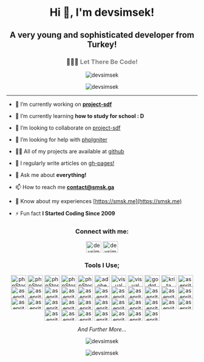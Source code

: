 <h1 align='center'>Hi 👋, I'm devsimsek!</h1>

<h2 align='center'>A very young and sophisticated developer from Turkey!</h2>

<h3 align='center'>👨🏻‍💻 <span style="color: gray; ">Let There Be Code!</span></h3>

<p align='center'><img src="https://komarev.com/ghpvc/?username=devsimsek&label=Profile%20views&color=0e75b6&style=flat" alt="devsimsek" /></p>

<p align='center'><img src="https://github-profile-trophy.vercel.app/?username=devsimsek&title=Commits,Followers,Repositories,Stars,Issues,Joined2020" alt="devsimsek"></p>

<hr>

* 🔭 I’m currently working on **[project-sdf](https://github.com/devsimsek/project-sdf)**

* 🌱 I’m currently learning **how to study for school : D**

* 👯 I’m looking to collaborate on [project-sdf](https://github.com/devsimsek/project-sdf)

* 🤝 I’m looking for help with [phpIgniter](https://devsimsek.github.io/phpIgniter)

* 👨‍💻 All of my projects are available at [github](https://github.com/devsimsek)

* 📝 I regularly write articles on [gh-pages!](https://devsimsek.github.io)

* 💬 Ask me about **everything!**

* 📫 How to reach me **contact@smsk.ga**

* 📄 Know about my experiences [https://smsk.me](https://smsk.me)

* ⚡ Fun fact **I Started Coding Since 2009**

<h3 align="center">Connect with me:</h3>
<p align="center">
<a href="https://linkedin.com/in/mtnsmsk" target="blank"><img align="center" src="https://cdn.jsdelivr.net/npm/simple-icons@3.0.1/icons/linkedin.svg" alt="devsimsek" height="30" width="40"></a>
<a href="mailto:contact@smsk.ga" target="blank"><img align="center" src="https://cdn.jsdelivr.net/npm/simple-icons@3.0.1/icons/gmail.svg" alt="devsimsek" height="30" width="40"></a>
</p>

<h3 align='center'>Tools I Use;</h3>
<p align="center">
<img align="center" src="https://cdn.jsdelivr.net/npm/simple-icons@6.6.0/icons/phpstorm.svg" alt="phpStorm" height="30" width="40">
<img align="center" src="https://cdn.jsdelivr.net/npm/simple-icons@6.6.0/icons/clion.svg" alt="phpStorm" height="30" width="40">
<img align="center" src="https://cdn.jsdelivr.net/npm/simple-icons@6.6.0/icons/rider.svg" alt="phpStorm" height="30" width="40">
<img align="center" src="https://cdn.jsdelivr.net/npm/simple-icons@6.6.0/icons/pycharm.svg" alt="phpStorm" height="30" width="40">
<img align="center" src="https://cdn.jsdelivr.net/npm/simple-icons@6.6.0/icons/intellijidea.svg" alt="phpStorm" height="30" width="40">
<img align="center" src="https://cdn.jsdelivr.net/npm/simple-icons@6.6.0/icons/adobe.svg" alt="adobe tools (photoshop, illustrator, premiere)" height="30" width="40">
<img align="center" src="https://cdn.jsdelivr.net/npm/simple-icons@6.6.0/icons/visualstudiocode.svg" alt="visual studio code" height="30" width="40">
<img align="center" src="https://cdn.jsdelivr.net/npm/simple-icons@6.6.0/icons/visualstudio.svg" alt="visual studio" height="30" width="40">
<img align="center" src="https://cdn.jsdelivr.net/npm/simple-icons@6.6.0/icons/godotengine.svg" alt="godot" height="30" width="40">
<img align="center" src="https://cdn.jsdelivr.net/npm/simple-icons@6.6.0/icons/krita.svg" alt="krita" height="30" width="40">
<img align="center" src="https://cdn.jsdelivr.net/npm/simple-icons@6.6.0/icons/aseprite.svg" alt="aseprite" height="30" width="40">
<img align="center" src="https://cdn.jsdelivr.net/npm/simple-icons@6.6.0/icons/mysql.svg" alt="aseprite" height="30" width="40">
<img align="center" src="https://cdn.jsdelivr.net/npm/simple-icons@6.6.0/icons/javascript.svg" alt="aseprite" height="30" width="40">
<img align="center" src="https://cdn.jsdelivr.net/npm/simple-icons@6.6.0/icons/php.svg" alt="aseprite" height="30" width="40">
<img align="center" src="https://cdn.jsdelivr.net/npm/simple-icons@6.6.0/icons/csharp.svg" alt="aseprite" height="30" width="40">
<img align="center" src="https://cdn.jsdelivr.net/npm/simple-icons@6.6.0/icons/cplusplus.svg" alt="aseprite" height="30" width="40">
<img align="center" src="https://cdn.jsdelivr.net/npm/simple-icons@6.6.0/icons/c.svg" 
alt="aseprite" height="30" width="40">
<img align="center" src="https://cdn.jsdelivr.net/npm/simple-icons@6.6.0/icons/java.svg" alt="aseprite" height="30" width="40">
<img align="center" src="https://cdn.jsdelivr.net/npm/simple-icons@6.6.0/icons/go.svg" alt="aseprite" height="30" width="40">
<img align="center" src="https://cdn.jsdelivr.net/npm/simple-icons@6.6.0/icons/heroku.svg" alt="aseprite" height="30" width="40">
<img align="center" src="https://cdn.jsdelivr.net/npm/simple-icons@6.6.0/icons/vim.svg" alt="aseprite" height="30" width="40">
<img align="center" src="https://cdn.jsdelivr.net/npm/simple-icons@6.6.0/icons/kotlin.svg" alt="aseprite" height="30" width="40">
<img align="center" src="https://cdn.jsdelivr.net/npm/simple-icons@6.6.0/icons/xamarin.svg" alt="aseprite" height="30" width="40">
<img align="center" src="https://cdn.jsdelivr.net/npm/simple-icons@6.6.0/icons/unity.svg" alt="aseprite" height="30" width="40">
<img align="center" src="https://cdn.jsdelivr.net/npm/simple-icons@6.6.0/icons/typescript.svg" alt="aseprite" height="30" width="40">
<img align="center" src="https://cdn.jsdelivr.net/npm/simple-icons@6.6.0/icons/postman.svg" alt="aseprite" height="30" width="40">
<img align="center" src="https://cdn.jsdelivr.net/npm/simple-icons@6.6.0/icons/curl.svg" alt="aseprite" height="30" width="40">
<img align="center" src="https://cdn.jsdelivr.net/npm/simple-icons@6.6.0/icons/dotnet.svg" alt="aseprite" height="30" width="40">
<img align="center" src="https://cdn.jsdelivr.net/npm/simple-icons@6.6.0/icons/firebase.svg" alt="aseprite" height="30" width="40">
<img align="center" src="https://cdn.jsdelivr.net/npm/simple-icons@6.6.0/icons/sqlite.svg" alt="aseprite" height="30" width="40">
<img align="center" src="https://cdn.jsdelivr.net/npm/simple-icons@6.6.0/icons/python.svg" alt="aseprite" height="30" width="40">
<img align="center" src="https://cdn.jsdelivr.net/npm/simple-icons@6.6.0/icons/swift.svg" alt="aseprite" height="30" width="40">
<img align="center" src="https://cdn.jsdelivr.net/npm/simple-icons@6.6.0/icons/amazonaws.svg" alt="aseprite" height="30" width="40">
<img align="center" src="https://cdn.jsdelivr.net/npm/simple-icons@6.6.0/icons/microsoftazure.svg" alt="aseprite" height="30" width="40">
<img align="center" src="https://cdn.jsdelivr.net/npm/simple-icons@6.6.0/icons/googlecloud.svg" alt="aseprite" height="30" width="40">
<img align="center" src="https://cdn.jsdelivr.net/npm/simple-icons@6.6.0/icons/npm.svg" alt="aseprite" height="30" width="40">
<img align="center" src="https://cdn.jsdelivr.net/npm/simple-icons@6.6.0/icons/github.svg" alt="aseprite" height="30" width="40">
<img align="center" src="https://cdn.jsdelivr.net/npm/simple-icons@6.6.0/icons/git.svg" alt="aseprite" height="30" width="40">
<img align="center" src="https://cdn.jsdelivr.net/npm/simple-icons@6.6.0/icons/express.svg" alt="aseprite" height="30" width="40">
<img align="center" src="https://cdn.jsdelivr.net/npm/simple-icons@6.6.0/icons/codeigniter.svg" alt="aseprite" height="30" width="40">
</p>
<p align='center' style='font-style:italic'>And Further More...</p>

<p align="center"><img src="https://github-readme-stats.vercel.app/api?username=devsimsek&show_icons=true&locale=en" alt="devsimsek" /></p>

<p align="center"><img src="https://github-readme-streak-stats.herokuapp.com/?user=devsimsek&" alt="devsimsek" /></p>
